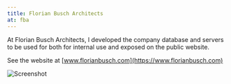 ```yaml
---
title: Florian Busch Architects
at: fba
---
```


At Florian Busch Architects, I developed the company database and servers to be used for both for
internal use and exposed on the public website.

See the website at [www.florianbusch.com](https://www.florianbusch.com)

![Screenshot](mxdvl-fba-responsive.png)
